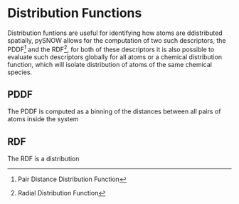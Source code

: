 # Distribution Functions

Distribution funtions are useful for identifying how atoms are ddistributed spatially, pySNOW allows for the computation of two such descriptors, the PDDF[^1] and the RDF[^2], for both of these descriptors it is also possible to evaluate such descriptors globally for all atoms or a chemical distribution function, which will isolate distribution of atoms of the same chemical species.

## PDDF

The PDDF is computed as a binning of the distances between all pairs of atoms inside the system

## RDF

The RDF is a distribution


[^1]: Pair Distance Distribution Function

[^2]: Radial Distribution Function